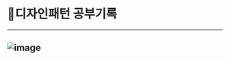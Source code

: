 # 🐆디자인패턴 공부기록
----------
## ![image](https://github.com/mettew0585/self_study_log/assets/48712755/27030958-654f-42f3-8ba4-cafa9bab87ed)


